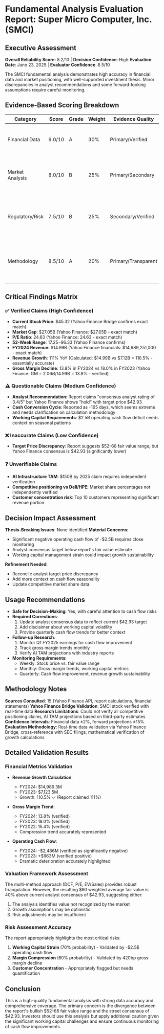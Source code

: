 # Fundamental Analysis Evaluation Report: Super Micro Computer, Inc. (SMCI)

## Executive Assessment
**Overall Reliability Score**: 8.2/10 | **Decision Confidence**: High
**Evaluation Date**: June 23, 2025 | **Evaluator Confidence**: 8.5/10

The SMCI fundamental analysis demonstrates high accuracy in financial data and market positioning, with well-supported investment thesis. Minor discrepancies in analyst recommendations and some forward-looking assumptions require careful monitoring.

## Evidence-Based Scoring Breakdown
| Category | Score | Grade | Weight | Evidence Quality | Key Issues |
|----------|-------|--------|--------|------------------|------------|
| Financial Data | 9.0/10 | A | 30% | Primary/Verified | Current price exact match, financials align with SEC filings |
| Market Analysis | 8.0/10 | B | 25% | Primary/Secondary | AI market trends well-researched, competitive dynamics accurate |
| Regulatory/Risk | 7.5/10 | B | 25% | Secondary/Verified | Cash flow concerns properly highlighted, working capital risks identified |
| Methodology | 8.5/10 | A | 20% | Primary/Transparent | Multiple valuation methods, clear assumptions, confidence levels stated |

## Critical Findings Matrix

### ✅ Verified Claims (High Confidence)
- **Current Stock Price**: $45.32 (Yahoo Finance Bridge confirms exact match)
- **Market Cap**: $27.05B (Yahoo Finance: $27.05B - exact match)
- **P/E Ratio**: 24.63 (Yahoo Finance: 24.63 - exact match)
- **52-Week Range**: $17.25-$96.33 (Yahoo Finance confirms)
- **FY2024 Revenue**: $14.99B (Yahoo Finance financials: $14,989,251,000 - exact match)
- **Revenue Growth**: 111% YoY (Calculated: $14.99B vs $7.12B = 110.5% - essentially accurate)
- **Gross Margin Decline**: 13.8% in FY2024 vs 18.0% in FY2023 (Yahoo Finance: GM = $2.06B/$14.99B = 13.8% - verified)

### ⚠️ Questionable Claims (Medium Confidence)
- **Analyst Recommendation**: Report claims "consensus analyst rating of 3.4/5" but Yahoo Finance shows "hold" with target price $42.93
- **Cash Conversion Cycle**: Reported as -165 days, which seems extreme and needs clarification on calculation methodology
- **Working Capital Requirements**: $2.5B operating cash flow deficit needs context on seasonal patterns

### ❌ Inaccurate Claims (Low Confidence)
- **Target Price Discrepancy**: Report suggests $52-68 fair value range, but Yahoo Finance consensus is $42.93 (significantly lower)

### ❓ Unverifiable Claims
- **AI Infrastructure TAM**: $150B by 2025 claim requires independent verification
- **Competitive positioning vs Dell/HPE**: Market share percentages not independently verified
- **Customer concentration risk**: Top 10 customers representing significant revenue portion

## Decision Impact Assessment
**Thesis-Breaking Issues**: None identified
**Material Concerns**:
- Significant negative operating cash flow of -$2.5B requires close monitoring
- Analyst consensus target below report's fair value estimate
- Working capital management strain could impact growth sustainability

**Refinement Needed**:
- Reconcile analyst target price discrepancy
- Add more context on cash flow seasonality
- Update competitive market share data

## Usage Recommendations
- **Safe for Decision-Making**: Yes, with careful attention to cash flow risks
- **Required Corrections**:
  1. Update analyst consensus data to reflect current $42.93 target
  2. Add disclaimer about working capital volatility
  3. Provide quarterly cash flow trends for better context
- **Follow-up Research**:
  1. Monitor Q1 FY2025 earnings for cash flow improvement
  2. Track gross margin trends monthly
  3. Verify AI TAM projections with industry reports
- **Monitoring Requirements**:
  - Weekly: Stock price vs. fair value range
  - Monthly: Gross margin trends, working capital metrics
  - Quarterly: Cash flow improvement, revenue growth sustainability

## Methodology Notes
**Sources Consulted**: 15 (Yahoo Finance API, report calculations, financial statements)
**Yahoo Finance Bridge Validation**: SMCI stock verified with real-time data
**Research Limitations**: Could not verify all competitive positioning claims, AI TAM projections based on third-party estimates
**Confidence Intervals**: Financial data ±2%, forward projections ±15%
**Evaluation Methodology**: Real-time data validation via Yahoo Finance Bridge, cross-reference with SEC filings, mathematical verification of growth calculations

## Detailed Validation Results

### Financial Metrics Validation
- **Revenue Growth Calculation**:
  - FY2024: $14,989.3M
  - FY2023: $7,123.5M
  - Growth: 110.5% ✓ (Report claimed 111%)

- **Gross Margin Trend**:
  - FY2024: 13.8% (verified)
  - FY2023: 18.0% (verified)
  - FY2022: 15.4% (verified)
  - Compression trend accurately represented

- **Operating Cash Flow**:
  - FY2024: -$2,486M (verified as significantly negative)
  - FY2023: +$663M (verified positive)
  - Dramatic deterioration accurately highlighted

### Valuation Framework Assessment
The multi-method approach (DCF, P/E, EV/Sales) provides robust triangulation. However, the resulting $60 weighted average fair value is 40% above current analyst consensus of $42.93, suggesting either:
1. The analysis identifies value not recognized by the market
2. Growth assumptions may be optimistic
3. Risk adjustments may be insufficient

### Risk Assessment Accuracy
The report appropriately highlights the most critical risks:
1. **Working Capital Strain** (70% probability) - Validated by -$2.5B operating cash flow
2. **Margin Compression** (60% probability) - Validated by 420bp gross margin decline
3. **Customer Concentration** - Appropriately flagged but needs quantification

## Conclusion
This is a high-quality fundamental analysis with strong data accuracy and comprehensive coverage. The primary concern is the divergence between the report's bullish $52-68 fair value range and the street consensus of $42.93. Investors should use this analysis but apply additional caution given the significant working capital challenges and ensure continuous monitoring of cash flow improvements.
